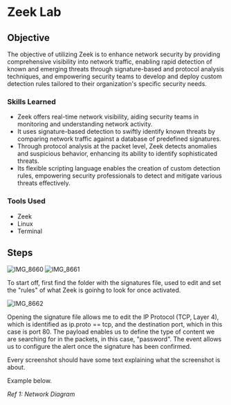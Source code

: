 # Zeek Lab

## Objective


The objective of utilizing Zeek is to enhance network security by providing comprehensive visibility into network traffic, enabling rapid detection of known and emerging threats through signature-based and protocol analysis techniques, and empowering security teams to develop and deploy custom detection rules tailored to their organization's specific security needs.

### Skills Learned


- Zeek offers real-time network visibility, aiding security teams in monitoring and understanding network activity.
- It uses signature-based detection to swiftly identify known threats by comparing network traffic against a database of predefined signatures.
- Through protocol analysis at the packet level, Zeek detects anomalies and suspicious behavior, enhancing its ability to identify sophisticated threats.
- Its flexible scripting language enables the creation of custom detection rules, empowering security professionals to detect and mitigate various threats effectively.

### Tools Used

- Zeek
- Linux
- Terminal

  
## Steps

![IMG_8660](https://github.com/Cyberz189/Zeek-Lab/assets/163569052/f6e9a99e-4582-400c-9128-89a659bd42e1)
![IMG_8661](https://github.com/Cyberz189/Zeek-Lab/assets/163569052/93d07833-6eaf-4512-9f6b-e0ee44cea9a3)


To start off, first find the folder with the signatures file, used to edit and set the "rules" of what Zeek is goinhg to look for once activated. 

![IMG_8662](https://github.com/Cyberz189/Zeek-Lab/assets/163569052/30fb87c2-9c6f-44bf-a4b4-9b4b41fd6118)

Opening the signature file allows me to edit the IP Protocol (TCP, Layer 4), which is identified as ip.proto == tcp, and the destination port, which in this case is port 80. The payload enables us to define the type of content we are searching for in the packets, in this case, "password". The event allows us to configure the alert once the signature has been confirmed.

Every screenshot should have some text explaining what the screenshot is about.

Example below.

*Ref 1: Network Diagram*
